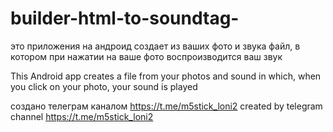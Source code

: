 # builder-html-to-soundtag-

это приложения на андроид создает из ваших фото и звука файл,
в котором при нажатии на ваше фото воспроизводится ваш звук


This Android app creates a file from your photos and sound in which, 
when you click on your photo, your sound is played


создано телеграм каналом
https://t.me/m5stick_loni2
created by telegram channel
https://t.me/m5stick_loni2



